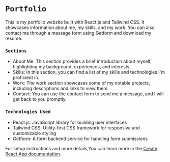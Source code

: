 # `Portfolio`

This is my portfolio website built with React.js and Tailwind CSS. It showcases information about me, my skills, and my work. 
You can also contact me through a message form using Getform and download my resume.

### `Sections`
- About Me: This section provides a brief introduction about myself, highlighting my background, experiences, and interests.
- Skills: In this section, you can find a list of my skills and technologies I'm proficient in.
- Work: The work section showcases some of my notable projects, including descriptions and links to view them.
- Contact: You can use the contact form to send me a message, and I will get back to you promptly.

### `Technologies Used`
- React.js: JavaScript library for building user interfaces
- Tailwind CSS: Utility-first CSS framework for responsive and customizable styling
- Getform: A form backend service for handling form submissions

For setup instructions and more details,You can learn more in the [Create React App documentation](https://facebook.github.io/create-react-app/docs/getting-started).
